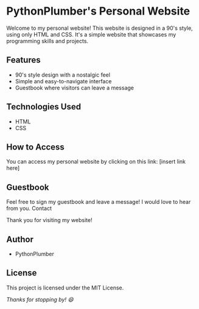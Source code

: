 # PythonPlumber's Personal Website

Welcome to my personal website! This website is designed in a 90's style, using only HTML and CSS. It's a simple website that showcases my programming skills and projects.

## Features

- 90's style design with a nostalgic feel
- Simple and easy-to-navigate interface
- Guestbook where visitors can leave a message

## Technologies Used

- HTML
- CSS

## How to Access

You can access my personal website by clicking on this link: [insert link here]

## Guestbook

Feel free to sign my guestbook and leave a message! I would love to hear from you.
Contact

Thank you for visiting my website!

## Author

- PythonPlumber

## License

This project is licensed under the MIT License.


*Thanks for stopping by! 😄*
